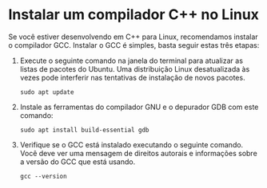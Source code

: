<h1 data-loc-id="walkthrough.linux.install.compiler">Instalar um compilador C++ no Linux</h1>
<p data-loc-id="walkthrough.linux.text1">Se você estiver desenvolvendo em C++ para Linux, recomendamos instalar o compilador GCC. Instalar o GCC é simples, basta seguir estas três etapas:</p>
<ol>
<li><p data-loc-id="walkthrough.linux.text2">Execute o seguinte comando na janela do terminal para atualizar as listas de pacotes do Ubuntu. Uma distribuição Linux desatualizada às vezes pode interferir nas tentativas de instalação de novos pacotes.</p>
<pre><code class="lang-bash">sudo apt update</code></pre>
</li>
<li><p data-loc-id="walkthrough.linux.text3">Instale as ferramentas do compilador GNU e o depurador GDB com este comando:</p>
<pre><code class="lang-bash">sudo apt install build-essential gdb
</code></pre>
</li>
<li><p data-loc-id="walkthrough.linux.text4">Verifique se o GCC está instalado executando o seguinte comando. Você deve ver uma mensagem de direitos autorais e informações sobre a versão do GCC que está usando.</p>
<pre><code class="lang-bash">gcc --version</code></pre>
</li>
</ol>

